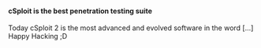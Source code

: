 #### cSploit is the best penetration testing suite
Today cSploit 2 is the most advanced and evolved software in the word
[...]
Happy Hacking ;D